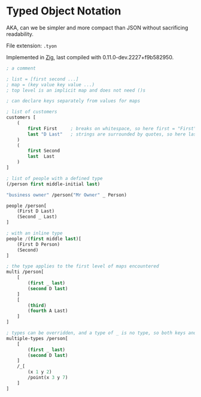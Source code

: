 # Typed Object Notation

AKA, can we be simpler and more compact than JSON without sacrificing readability.

File extension: `.tyon`

Implemented in [Zig](https://ziglang.org/), last compiled with 0.11.0-dev.2227+f9b582950.

```lisp
; a comment

; list = [first second ...]
; map = (key value key value ...)
; top level is an implicit map and does not need ()s

; can declare keys separately from values for maps

; list of customers
customers [
    (
        first First     ; breaks on whitespace, so here first = "First"
        last "D Last"   ; strings are surrounded by quotes, so here last = "D Last"
    )
    (
        first Second
        last  Last
    )
]

; list of people with a defined type
(/person first middle-initial last)

"business owner" /person("Mr Owner" _ Person)

people /person[
    (First D Last)
    (Second _ Last)
]

; with an inline type
people /(first middle last)[
    (First D Person)
    (Second)
]

; the type applies to the first level of maps encountered
multi /person[
    [
        (first _ last)
        (second D last)
    ]
    [
        (third)
        (fourth A Last)
    ]
]

; types can be overridden, and a type of _ is no type, so both keys and values are expected
multiple-types /person[
    [
        (first _ last)
        (second D last)
    ]
    /_[
        (x 1 y 2)
        /point(x 3 y 7)
    ]
]
```
